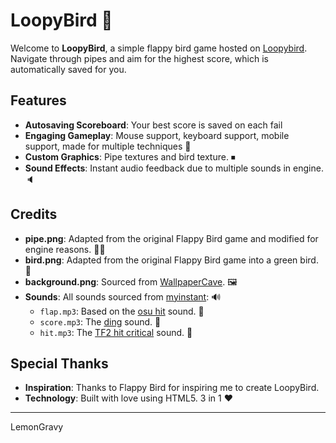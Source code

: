 # LoopyBird 🐤

Welcome to **LoopyBird**, a simple flappy bird game hosted on [Loopybird](https://mangycat.github.io/LoopyBird). Navigate through pipes and aim for the highest score, which is automatically saved for you.

## Features

- **Autosaving Scoreboard**: Your best score is saved on each fail
- **Engaging Gameplay**: Mouse support, keyboard support, mobile support, made for multiple techniques 📱
- **Custom Graphics**: Pipe textures and bird texture. ⏹
- **Sound Effects**: Instant audio feedback due to multiple sounds in engine. 🔈

## Credits

- **pipe.png**: Adapted from the original Flappy Bird game and modified for engine reasons. 👨‍🔧
- **bird.png**: Adapted from the original Flappy Bird game into a green bird. 🦚
- **background.png**: Sourced from [WallpaperCave](https://wallpapercave.com/flappy-bird-wallpapers). 🖼
- **Sounds**: All sounds sourced from [myinstant](https://www.myinstants.com/): 🔊
  - `flap.mp3`: Based on the [osu hit](https://www.myinstants.com/en/instant/osu-hit-sound-29289/) sound. 🎯
  - `score.mp3`: The [ding](https://www.myinstants.com/en/instant/correct-ding-gameshow/) sound. 🎰
  - `hit.mp3`: The [TF2 hit critical](https://www.myinstants.com/en/instant/tf2-critical-hit-33843/) sound. 🍳

## Special Thanks

- **Inspiration**: Thanks to Flappy Bird for inspiring me to create LoopyBird. 
- **Technology**: Built with love using HTML5. 3 in 1 ❤

---

LemonGravy
